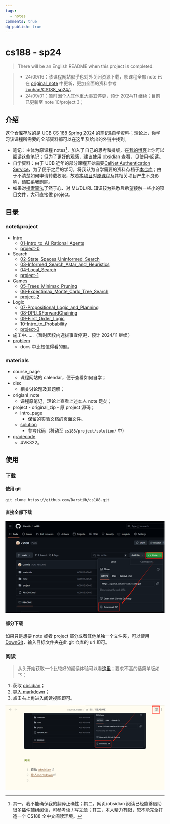 ```yaml
---
tags:
  - notes
comments: true
dg-publish: true
---
```


# cs188 - sp24

> There will be an English README when this project is completed.

> - 24/09/16：该课程网站似乎也对外关闭资源下载，原课程全部 note 已在 [original_note](https://github.com/Darstib/cs188/tree/main/materials/original_note) 中更新，更加全面的资料参考 [zxuhan/CS188_sp24/](https://github.com/zxuhan/CS188_sp24/)。
> - 24/09/01：暂时因个人其他重大事宜停更，预计 2024/11 继续；目前已更新至 note 10/project 3；


## 介绍

这个仓库存放的是 UCB [CS 188 Spring 2024](https://inst.eecs.berkeley.edu/~cs188/sp24/) 的笔记&自学资料；理论上，你学习该课程所需要的全部资料都可以在这里及给出的外链中找到。

- 笔记：主体为原课程 notes[^1]，加入了自己的思考和排版，在[我的博客](https://darstib.github.io/blog/note/cs188/)上你可以阅读这些笔记；但为了更好的观感，建议使用 obsidian 查看，见使用-阅读。
- 自学资料：由于 UCB 近年的部分课程开始需要[CalNet Authentication Service](https://auth.berkeley.edu/cas/login?service=https%3a%2f%2finst.eecs.berkeley.edu%2f%7ecs188%2fsp23%2f)，为了便于之后的学习，将我认为自学需要的资料存档于[本仓库](https://github.com/Darstib/cs188)；由于不清楚如何申请转载权限，故若[本项目](https://github.com/Darstib/cs188)对[原课程](https://inst.eecs.berkeley.edu/~cs188/sp24/)及其相关项目产生不良影响，请[联系我](https://darstib.github.io/blog/connect_me/)删除。
- 如果对[搜索算法](https://oi-wiki.org/search/)了然于心、对 ML/DL/RL 知识较为熟悉且希望接触一些小的项目文件，大可直接做 project。

[^1]: 其一，我不能确保我的翻译正确性；其二，网页/obsidian 阅读已经能够借助很多插件辅组阅读，可参考[读 / 写文章](https://darstib.github.io/blog/collection/Tools/#i4)；其三，本人精力有限，恕不能完全打造一个 CS188 全中文阅读环境。

## 目录

### note&project

- Intro
  - [01-Intro_to_AI_Rational_Agents](note/01-Intro_to_AI_Rational_Agents.md)
  - [project-0](project/project-0.md)
- Search
  - [02-State_Spaces_Uninformed_Search](note/02-State_Spaces_Uninformed_Search.md)
  - [03-Informed_Search_Astar_and_Heuristics](note/03-Informed_Search_Astar_and_Heuristics.md)
  - [04-Local_Search](note/04-Local_Search.md)
  - [project-1](project/project-1.md)
- Games
  - [05-Trees_Minimax_Pruning](note/05-Trees_Minimax_Pruning.md)
  - [06-Expectimax_Monte_Carlo_Tree_Search](note/06-Expectimax_Monte_Carlo_Tree_Search.md)
  - [project-2](project/project-2.md)
- Logic
  - [07-Propositional_Logic_and_Planning](note.07-Propositional_Logic_and_Planning.md)
  - [08-DPLL&ForwardChaining](note/08-DPLL&ForwardChaining.md)
  - [09-First_Order_Logic](note/09-First_Order_Logic.md)
  - [10-Intro_to_Probability](note/10-Intro_to_Probability.md)
  - [project-3](project/project-3.md)
- 施工中……（暂时因校内选拔事宜停更，预计 2024/11 继续）
- [problem](note/problem.md)
  - docs 中比较值得看的题。

### materials

- course_page
  - 课程网站的 calendar，便于查看如何自学；
- disc
  - 相关讨论题及其题解；
- origianl_note
  - 课程原笔记，理论上查看上述本人 note 足矣；
- project
      - original_zip
          - 原 project 源码；
    - intro_page
        - 保留的实验文档的页面文件。
    - [solution](https://github.com/Darstib/cs188/tree/main/project/solution)
        - 参考代码（移动至 `cs188/project/solution/` 中）
- [gradecode](https://www.gradescope.com/)
    - 4VK322。

## 使用

### 下载

#### 使用 git

```shell
git clone https://github.com/Darstib/cs188.git
```

#### 直接全部下载

![](attachments/README.png)

#### 部分下载

如果只是想要 note 或者 project 部分或者其他单独一个文件夹，可以使用 [DownGit](https://download-directory.github.io/)，输入目标文件夹在此 git 仓库的 url 即可。

### 阅读

> 从头开始获取一个比较好的阅读体验可以看[这里](https://darstib.github.io/blog/tutorial/begin/Obsidian_begin/#ii)；要求不高的话简单版如下：

1. 获取 [obsidian](https://obsidian.md)；
2. [导入 markdown](https://publish.obsidian.md/help-zh/import/markdown)；
3. 点击右上角进入阅读视图即可。

![](attachments/README-1.png)
